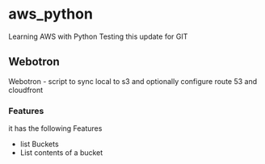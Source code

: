 # aws_python
Learning AWS with Python
Testing this update for GIT

## Webotron
Webotron - script to sync local to s3 and optionally configure route 53 and cloudfront

### Features
it has the following Features
 - list Buckets
 - List contents of a bucket
